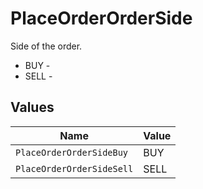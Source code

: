 # PlaceOrderOrderSide

Side of the order.
* BUY - 
* SELL - 


## Values

| Name                      | Value                     |
| ------------------------- | ------------------------- |
| `PlaceOrderOrderSideBuy`  | BUY                       |
| `PlaceOrderOrderSideSell` | SELL                      |